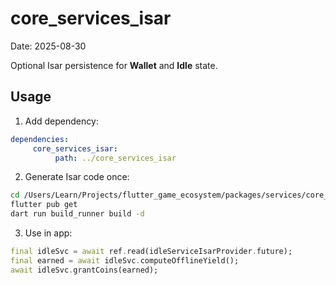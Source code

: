 # core_services_isar

Date: 2025-08-30

Optional Isar persistence for **Wallet** and **Idle** state.

## Usage

1. Add dependency:

```yaml
dependencies:
     core_services_isar:
          path: ../core_services_isar
```

2. Generate Isar code once:

```bash
cd /Users/Learn/Projects/flutter_game_ecosystem/packages/services/core_services_isar
flutter pub get
dart run build_runner build -d
```

3. Use in app:

```dart
final idleSvc = await ref.read(idleServiceIsarProvider.future);
final earned = await idleSvc.computeOfflineYield();
await idleSvc.grantCoins(earned);
```

